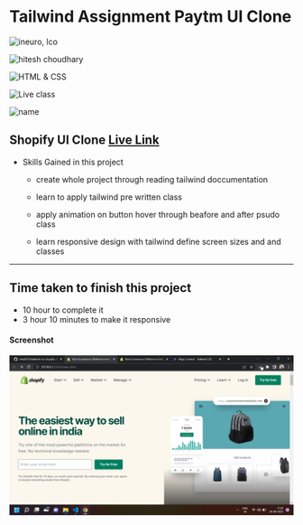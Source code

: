 # Tailwind Assignment Paytm UI Clone

![ineuro, lco](https://img.shields.io/badge/iNeuron-LCO-green)

![hitesh choudhary](https://img.shields.io/badge/Hitesh--Choudhary-Full--stack--JS--bootcamp-red)

![HTML & CSS](https://img.shields.io/badge/TAILWIND-CSS-orange)

![Live class](https://img.shields.io/badge/LIVE--CLASS-PROJECT--Shopify--UI-lightgrey)

![name](https://img.shields.io/badge/Vimal--Kumar-lightgrey)

## Shopify UI Clone [Live Link](https://uishopify.netlify.app/)

- Skills Gained in this project

  - create whole project through reading tailwind doccumentation

  - learn to apply tailwind pre written class

  - apply animation on button hover through beafore and after psudo class

  - learn responsive design with tailwind define screen sizes and and classes

---

## Time taken to finish this project

- 10 hour to complete it
- 3 hour 10 minutes to make it responsive

#### Screenshot

![Desktop](./screenshot/shopify.png)
